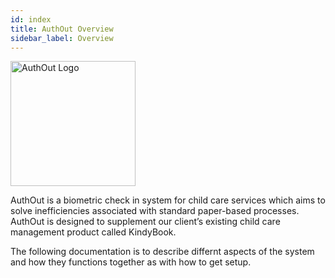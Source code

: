 ```yaml
---
id: index
title: AuthOut Overview
sidebar_label: Overview
---
```


<img src="/docs/img/logo.png" alt="AuthOut Logo" width="200"/>


AuthOut is a biometric check in system for child care services which aims to solve inefficiencies associated with standard paper-based processes. AuthOut is designed to supplement our client’s existing child care management product called KindyBook.

The following documentation is to describe differnt aspects of the system and how they functions together as with how to get setup.